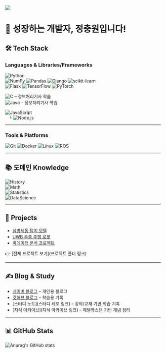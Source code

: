 
<!--
**ewisewjd/ewisewjd** is a ✨ _special_ ✨ repository because its `README.md` (this file) appears on your GitHub profile.

Here are some ideas to get you started:

- 🔭 I’m currently working on ...
- 🌱 I’m currently learning ...
- 👯 I’m looking to collaborate on ...
- 🤔 I’m looking for help with ...
- 💬 Ask me about ...
- 📫 How to reach me: ...
- 😄 Pronouns: ...
- ⚡ Fun fact: ...
-->
<img src="https://capsule-render.vercel.app/api?type=waving&color=6FC7E1&height=300&section=header&text=성장하는개발자%20&fontSize=90" />

# 🌱 성장하는 개발자, 정충원입니다!

## 🛠 Tech Stack  

### Languages & Libraries/Frameworks  
![Python](https://img.shields.io/badge/Python-3776AB?style=flat-square&logo=python&logoColor=white)  
![NumPy](https://img.shields.io/badge/NumPy-013243?style=flat-square&logo=numpy&logoColor=white) 
![Pandas](https://img.shields.io/badge/Pandas-150458?style=flat-square&logo=pandas&logoColor=white) 
![Django](https://img.shields.io/badge/Django-092E20?style=flat-square&logo=django&logoColor=white) 
![scikit-learn](https://img.shields.io/badge/scikit--learn-F7931E?style=flat-square&logo=scikit-learn&logoColor=white)  
![Flask](https://img.shields.io/badge/Flask-000000?style=flat-square&logo=flask&logoColor=white) 
![TensorFlow](https://img.shields.io/badge/TensorFlow-FF6F00?style=flat-square&logo=tensorflow&logoColor=white) 
![PyTorch](https://img.shields.io/badge/PyTorch-EE4C2C?style=flat-square&logo=pytorch&logoColor=white)  

![C](https://img.shields.io/badge/C-A8B9CC?style=flat-square&logo=c&logoColor=white) – 정보처리기사 학습  
![Java](https://img.shields.io/badge/Java-007396?style=flat-square&logo=java&logoColor=white) – 정보처리기사 학습  

![JavaScript](https://img.shields.io/badge/JavaScript-F7DF1E?style=flat-square&logo=javascript&logoColor=black)  
&nbsp;&nbsp; └ ![Node.js](https://img.shields.io/badge/Node.js-339933?style=flat-square&logo=node.js&logoColor=white)  

---

### Tools & Platforms  
![Git](https://img.shields.io/badge/Git-F05032?style=flat-square&logo=git&logoColor=white) 
![Docker](https://img.shields.io/badge/Docker-2496ED?style=flat-square&logo=docker&logoColor=white) 
![Linux](https://img.shields.io/badge/Linux-FCC624?style=flat-square&logo=linux&logoColor=black) 
![ROS](https://img.shields.io/badge/ROS-22314E?style=flat-square&logo=ros&logoColor=white)

---

## 📚 도메인 Knowledge  
![History](https://img.shields.io/badge/역사-8CA1AF?style=flat-square)  
![Math](https://img.shields.io/badge/수학-FFD700?style=flat-square)  
![Statistics](https://img.shields.io/badge/통계-4682B4?style=flat-square)  
![DataScience](https://img.shields.io/badge/데이터과학-4B8BBE?style=flat-square&logo=databricks&logoColor=white)  

---

## 📂 Projects   
- [심방세동 탐지 모델](링크)  
- [UWB 추종 주행 로봇](링크)  
- [빅데이터 분석 프로젝트](링크)  

👉 [전체 프로젝트 보기](프로젝트 폴더 링크)

---

## ✍️ Blog & Study  
- [네이버 블로그](https://blog.naver.com/do2127) – 개인용 블로그
- [깃허브 블로그](https://ewisewjd.github.io/) – 학습용 기록  
- [스터디 노트](스터디 레포 링크) – 강의/교재 기반 학습 기록  
- [지식 아카이브](지식 아카이브 링크) – 제텔카스텐 기반 개념 정리  

---

## 📊 GitHub Stats  
![Anurag's GitHub stats](https://github-readme-stats.vercel.app/api?username=ewisewjd&show_icons=true&theme=default)
